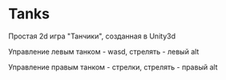 # Tanks

Простая 2d игра "Танчики", созданная в Unity3d

Управление левым танком - wasd, стрелять - левый alt

Управление правым танком - стрелки, стрелять - правый alt
